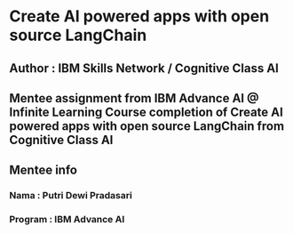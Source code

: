 # Create AI powered apps with open source LangChain
## Author : IBM Skills Network / Cognitive Class AI

Mentee assignment from IBM Advance AI @ Infinite Learning
Course completion of Create AI powered apps with open source LangChain from Cognitive Class AI
--

## Mentee info
### Nama : Putri Dewi Pradasari 
### Program : IBM Advance AI 
